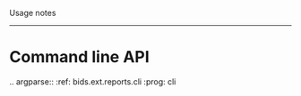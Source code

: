 Usage notes
***********

Command line API
================

.. argparse::
   :ref: bids.ext.reports.cli
   :prog: cli
